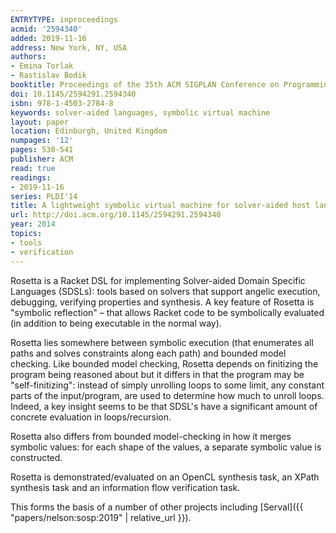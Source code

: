 ```yaml
---
ENTRYTYPE: inproceedings
acmid: '2594340'
added: 2019-11-16
address: New York, NY, USA
authors:
- Emina Torlak
- Rastislav Bodik
booktitle: Proceedings of the 35th ACM SIGPLAN Conference on Programming Language Design and Implementation
doi: 10.1145/2594291.2594340
isbn: 978-1-4503-2784-8
keywords: solver-aided languages, symbolic virtual machine
layout: paper
location: Edinburgh, United Kingdom
numpages: '12'
pages: 530-541
publisher: ACM
read: true
readings:
- 2019-11-16
series: PLDI'14
title: A lightweight symbolic virtual machine for solver-aided host languages
url: http://doi.acm.org/10.1145/2594291.2594340
year: 2014
topics:
- tools
- verification
---
```


Rosetta is a Racket DSL for implementing Solver-aided Domain Specific
Languages (SDSLs): tools based on solvers that support
angelic execution, debugging, verifying properties and
synthesis.
A key feature of Rosetta is "symbolic reflection" – that allows
Racket code to be symbolically evaluated (in addition to being
executable in the normal way).

Rosetta lies somewhere between symbolic execution (that enumerates
all paths and solves constraints along each path)
and bounded model checking.
Like bounded model checking, Rosetta depends on finitizing the
program being reasoned about but it differs in that the
program may be "self-finitizing": instead of simply unrolling loops
to some limit, any constant parts of the input/program, are used
to determine how much to unroll loops.
Indeed, a key insight seems to be that SDSL's have a significant
amount of concrete evaluation in loops/recursion.

Rosetta also differs from bounded model-checking in how it merges symbolic
values: for each shape of the values, a separate symbolic value is constructed.

Rosetta is demonstrated/evaluated on an OpenCL synthesis task, an XPath
synthesis task and an information flow verification task.

This forms the basis of a number of other projects including
[Serval]({{ "papers/nelson:sosp:2019" | relative_url }}).
